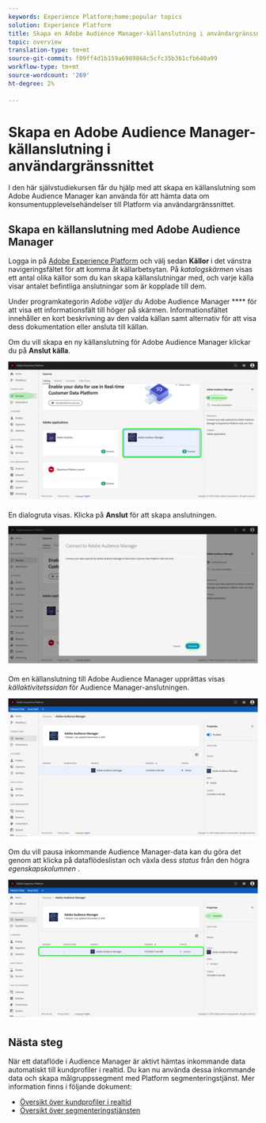 ```yaml
---
keywords: Experience Platform;home;popular topics
solution: Experience Platform
title: Skapa en Adobe Audience Manager-källanslutning i användargränssnittet
topic: overview
translation-type: tm+mt
source-git-commit: f09ff4d1b159a6989868c5cfc35b361cfb640a99
workflow-type: tm+mt
source-wordcount: '269'
ht-degree: 2%

---
```



# Skapa en Adobe Audience Manager-källanslutning i användargränssnittet

I den här självstudiekursen får du hjälp med att skapa en källanslutning som Adobe Audience Manager kan använda för att hämta data om konsumentupplevelsehändelser till Platform via användargränssnittet.

## Skapa en källanslutning med Adobe Audience Manager

Logga in på <a href="https://platform.adobe.com" target="_blank">Adobe Experience Platform</a> och välj sedan **Källor** i det vänstra navigeringsfältet för att komma åt källarbetsytan. På *katalogskärmen* visas ett antal olika källor som du kan skapa källanslutningar med, och varje källa visar antalet befintliga anslutningar som är kopplade till dem.

Under programkategorin *Adobe väljer du* Adobe Audience Manager **** för att visa ett informationsfält till höger på skärmen. Informationsfältet innehåller en kort beskrivning av den valda källan samt alternativ för att visa dess dokumentation eller ansluta till källan.

Om du vill skapa en ny källanslutning för Adobe Audience Manager klickar du på **Anslut källa**.

![](../../../../images/tutorials/create/aam/aam_catalog.png)

En dialogruta visas. Klicka på **Anslut** för att skapa anslutningen.

![](../../../../images/tutorials/create/aam/aam_connect_full.png)

Om en källanslutning till Adobe Audience Manager upprättas visas *källaktivitetssidan* för Audience Manager-anslutningen.

![](../../../../images/tutorials/create/aam/aam_flow.png)

Om du vill pausa inkommande Audience Manager-data kan du göra det genom att klicka på dataflödeslistan och växla dess *status* från den högra *egenskapskolumnen* .

![](../../../../images/tutorials/create/aam/aam_flow_disable.png)

## Nästa steg

När ett dataflöde i Audience Manager är aktivt hämtas inkommande data automatiskt till kundprofiler i realtid. Du kan nu använda dessa inkommande data och skapa målgruppssegment med Platform segmenteringstjänst. Mer information finns i följande dokument:

- [Översikt över kundprofiler i realtid](../../../../../profile/home.md)
- [Översikt över segmenteringstjänsten](../../../../../segmentation/home.md)